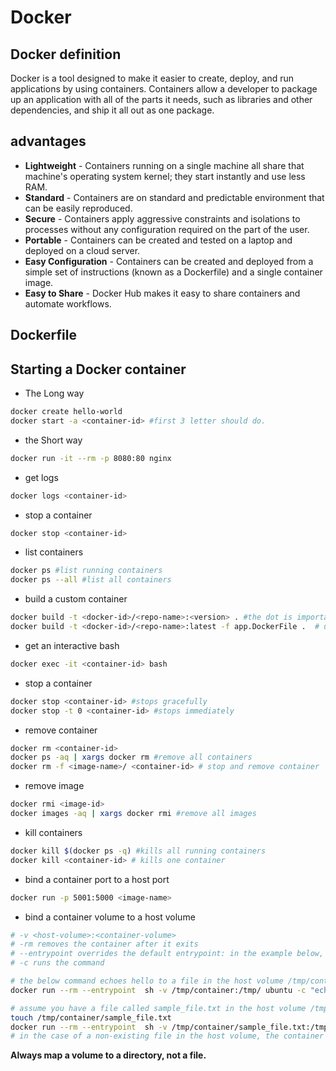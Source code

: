# Docker
## Docker definition
Docker is a tool designed to make it easier to create, deploy, and run applications by using containers. Containers allow a developer to package up an application with all of the parts it needs, such as libraries and other dependencies, and ship it all out as one package.

## advantages
- **Lightweight** - Containers running on a single machine all share that machine's operating system kernel; they start instantly and use less RAM.
- **Standard** - Containers are on standard and predictable environment that can be easily reproduced.
- **Secure** - Containers apply aggressive constraints and isolations to processes without any configuration required on the part of the user.
- **Portable** - Containers can be created and tested on a laptop and deployed on a cloud server.
- **Easy Configuration** - Containers can be created and deployed from a simple set of instructions (known as a Dockerfile) and a single container image.
- **Easy to Share** - Docker Hub makes it easy to share containers and automate workflows.


## Dockerfile


## Starting a Docker container
- The Long way
``` bash
docker create hello-world
docker start -a <container-id> #first 3 letter should do.
```
- the Short way
```bash
docker run -it --rm -p 8080:80 nginx
```

- get logs
```bash
docker logs <container-id>
```

- stop a container
```bash
docker stop <container-id>
```

- list containers
```bash
docker ps #list running containers
docker ps --all #list all containers
```

- build a custom container
```bash
docker build -t <docker-id>/<repo-name>:<version> . #the dot is important (it specifies where to look for the Dockerfile)
docker build -t <docker-id>/<repo-name>:latest -f app.DockerFile .  # use a custom name
```

- get an interactive bash
```bash
docker exec -it <container-id> bash
```

- stop a container 
```bash
docker stop <container-id> #stops gracefully
docker stop -t 0 <container-id> #stops immediately
```

- remove container
```bash
docker rm <container-id>
docker ps -aq | xargs docker rm #remove all containers
docker rm -f <image-name>/ <container-id> # stop and remove container
```
- remove image
```bash
docker rmi <image-id>
docker images -aq | xargs docker rmi #remove all images
```

- kill containers
```bash
docker kill $(docker ps -q) #kills all running containers
docker kill <container-id> # kills one container
```

- bind a container port to a host port
```bash
docker run -p 5001:5000 <image-name>
```

- bind a container volume to a host volume
```bash
# -v <host-volume>:<container-volume>
# -rm removes the container after it exits
# --entrypoint overrides the default entrypoint: in the example below, we are using an ubuntu shell 
# -c runs the command

# the below command echoes hello to a file in the host volume /tmp/container
docker run --rm --entrypoint  sh -v /tmp/container:/tmp/ ubuntu -c "echo 'hello' > /tmp/hello.txt" 

# assume you have a file called sample_file.txt in the host volume /tmp/container
touch /tmp/container/sample_file.txt
docker run --rm --entrypoint  sh -v /tmp/container/sample_file.txt:/tmp/hello.txt ubuntu -c "cat /tmp/hello.txt" 
# in the case of a non-existing file in the host volume, the container will create a directory instead of a file. 
``` 
**Always map a volume to a directory, not a file.**